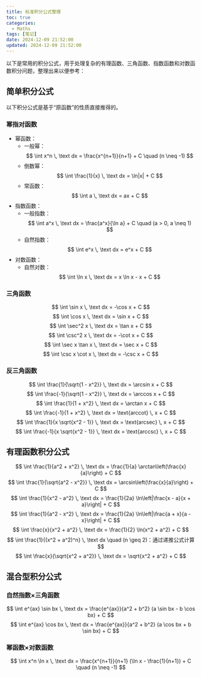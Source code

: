 ```yaml
---
title: 标准积分公式整理
toc: true
categories:
  - Maths
tags: [笔记]
date: 2024-12-09 21:52:00
updated: 2024-12-09 21:52:00
---
```


以下是常用的积分公式，用于处理复杂的有理函数、三角函数、指数函数和对数函数积分问题，整理出来以便参考：

<!-- more -->

## 简单积分公式

以下积分公式是基于“原函数”的性质直接推得的。

### 幂指对函数

- 幂函数：
  - 一般幂：
    $$ \int x^n \, \text dx = \frac{x^{n+1}}{n+1} + C \quad (n \neq -1) $$
  - 倒数幂：
    $$ \int \frac{1}{x} \, \text dx = \ln|x| + C $$
  - 常函数：
    $$ \int a \, \text dx = ax + C $$
- 指数函数：
  - 一般指数：
    $$ \int a^x \, \text dx = \frac{a^x}{\ln a} + C \quad (a > 0, a \neq 1) $$
  - 自然指数：
    $$ \int e^x \, \text dx = e^x + C $$
- 对数函数：
  - 自然对数：
    $$ \int \ln x \, \text dx = x \ln x - x + C $$

### 三角函数

$$
\int \sin x \, \text dx = -\cos x + C
$$
$$
\int \cos x \, \text dx = \sin x + C
$$
$$
\int \sec^2 x \, \text dx = \tan x + C
$$
$$
\int \csc^2 x \, \text dx = -\cot x + C
$$
$$
\int \sec x \tan x \, \text dx = \sec x + C
$$
$$
\int \csc x \cot x \, \text dx = -\csc x + C
$$

### 反三角函数
$$
\int \frac{1}{\sqrt{1 - x^2}} \, \text dx = \arcsin x + C
$$
$$
\int \frac{-1}{\sqrt{1 - x^2}} \, \text dx = \arccos x + C
$$
$$
\int \frac{1}{1 + x^2} \, \text dx = \arctan x + C
$$
$$
\int \frac{-1}{1 + x^2} \, \text dx = \text{arccot} \, x + C
$$
$$
\int \frac{1}{x \sqrt{x^2 - 1}} \, \text dx = \text{arcsec} \, x + C
$$
$$
\int \frac{-1}{x \sqrt{x^2 - 1}} \, \text dx = \text{arccsc} \, x + C
$$

## 有理函数积分公式

$$
\int \frac{1}{a^2 + x^2} \, \text dx = \frac{1}{a} \arctan\left(\frac{x}{a}\right) + C
$$
$$
\int \frac{1}{\sqrt{a^2 - x^2}} \, \text dx = \arcsin\left(\frac{x}{a}\right) + C
$$
$$
\int \frac{1}{x^2 - a^2} \, \text dx = \frac{1}{2a} \ln\left|\frac{x - a}{x + a}\right| + C
$$
$$
\int \frac{1}{a^2 - x^2} \, \text dx = \frac{1}{2a} \ln\left|\frac{a + x}{a - x}\right| + C
$$
$$
\int \frac{x}{x^2 + a^2} \, \text dx = \frac{1}{2} \ln(x^2 + a^2) + C
$$
$$
\int \frac{1}{(x^2 + a^2)^n} \, \text dx \quad (n \geq 2)：通过递推公式计算
$$
$$
\int \frac{x}{\sqrt{x^2 + a^2}} \, \text dx = \sqrt{x^2 + a^2} + C
$$

## 混合型积分公式

### 自然指数×三角函数

$$
\int e^{ax} \sin bx \, \text dx = \frac{e^{ax}}{a^2 + b^2} (a \sin bx - b \cos bx) + C
$$
$$
\int e^{ax} \cos bx \, \text dx = \frac{e^{ax}}{a^2 + b^2} (a \cos bx + b \sin bx) + C
$$

### 幂函数×对数函数

$$
\int x^n \ln x \, \text dx = \frac{x^{n+1}}{n+1} (\ln x - \frac{1}{n+1}) + C \quad (n \neq -1)
$$
